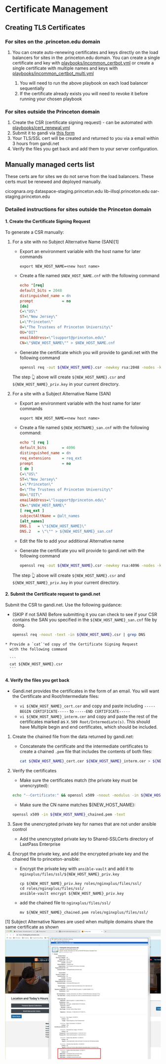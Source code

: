 # Certificate Management

## Creating TLS Certificates

### For sites on the .princeton.edu domain
1. You can create auto-renewing certificates and keys directly on the load balancers for sites in the .princeton.edu domain. You can create a single certificate and key with [playbooks/incommon_certbot.yml](https://github.com/pulibrary/princeton_ansible/blob/main/playbooks/incommon_certbot.yml) or create a single certificate with multiple names and keys with [playbooks/incommon_certbot_multi.yml](https://github.com/pulibrary/princeton_ansible/blob/main/playbooks/incommon_certbot_multi.yml)

   1. You will need to run the above playbook on each load balancer sequentially
   1. If the certificate already exists you will need to revoke it before running your chosen playbook

### For sites outside the Princeton domain
1. Create the CSR (certificate signing request) - can be automated with [playbooks/cert_renewal.yml](https://github.com/pulibrary/princeton_ansible/blob/main/playbooks/incommon_certbot.yml)
2. Submit it to gandi via [this form](https://shop.gandi.net/en/certificate/create)
3. Your TLS/SSL cert will be created and returned to you via a email within 3 hours from gandi.net
4. Verify the files you get back and add them to your server configuration.

## Manually managed certs list

These certs are for sites we do not serve from the load balancers. These certs must be renewed and deployed manually.

cicognara.org
dataspace-staging.princeton.edu
lib-illsql.princeton.edu
oar-staging.princeton.edu

### Detailed instructions for sites outside the Princeton domain

#### 1. Create the Certificate Signing Request

To generate a CSR manually:

   1. For a site with no Subject Alternative Name (SAN)[1]

      * Export an environment variable with the host name for later commands
        ```
        export NEW_HOST_NAME=<new host name>
        ```
      * Create a file named `$NEW_HOST_NAME.cnf` with the following command

        ```ini
        echo "[req]
        default_bits = 2048
        distinguished_name = dn
        prompt             = no
        [dn]
        C=\"US\"
        ST=\"New Jersey\"
        L=\"Princeton\"
        O=\"The Trustees of Princeton University\"
        OU="OIT"
        emailAddress=\"lsupport@princeton.edu\"
        CN=\"$NEW_HOST_NAME\"" > $NEW_HOST_NAME.cnf
        ```

      * Generate the certificate which you will provide to
        gandi.net with the following command

        ```bash
        openssl req -out ${NEW_HOST_NAME}.csr -newkey rsa:2048 -nodes -keyout ${NEW_HOST_NAME}_priv.key -config ${NEW_HOST_NAME}.cnf
        ```

      The step :point_up_2: above will create `${NEW_HOST_NAME}.csr` and
      `${NEW_HOST_NAME}_priv.key` in your current directory.


   2. For a site with a Subject Alternative Name (SAN)

      * Export an environment variable with the host name for later commands
        ```
        export NEW_HOST_NAME=<new host name>
        ```

      * Create a file named `${NEW_HOSTNAME}_san.cnf` with the following command:

        ```ini
        echo "[ req ]
        default_bits       = 4096
        distinguished_name = dn
        req_extensions     = req_ext
        prompt             = no
        [ dn ]
        C=\"US\"
        ST=\"New Jersey\"
        L=\"Princeton\"
        O=\"The Trustees of Princeton University\"
        OU=\"OIT\"
        emailAddress=\"lsupport@princeton.edu\"
        CN=\"$NEW_HOST_NAME\"
        [ req_ext ]
        subjectAltName = @alt_names
        [alt_names]
        DNS.1   = \"${NEW_HOST_NAME}\"
        DNS.2   = \"\"" > ${NEW_HOST_NAME}_san.cnf
        ```
      * Edit the file to add your additional Alternative name

      * Generate the certificate you will provide to gandi.net
        with the following command

        ```bash
        openssl req -out ${NEW_HOST_NAME}.csr -newkey rsa:4096 -nodes -keyout ${NEW_HOST_NAME}_priv.key -config ${NEW_HOST_NAME}_san.cnf
        ```

      The step :point_up_2: above will create `${NEW_HOST_NAME}.csr` and
      `${NEW_HOST_NAME}_priv.key` in your current directory.

#### 2. Submit the Certificate request to gandi.net

Submit the CSR to gandi.net. Use the following guidance:

   * (SKIP if not SAN) Before submitting it you can check to see if your CSR contains the SAN you
     specified in the `${NEW_HOST_NAME}_san.cnf` file by doing.

      ```bash
      openssl req -noout -text -in ${NEW_HOST_NAME}.csr | grep DNS
      ```

    * Provide a `cat`'ed copy of the Certificate Signing Request
      with the following command

      ```
      cat ${NEW_HOST_NAME}.csr
      ```

#### 4. Verify the files you get back 

   * Gandi.net provides the certificates in the form of an email. You will want the Certificate and Root/Intermediate files:

      * `vi ${NEW_HOST_NAME}_cert.cer` and copy and paste including `-----BEGIN CERTIFICATE-----` to `-----END CERTIFICATE-----`
      * `vi ${NEW_HOST_NAME}_interm.cer` and copy and paste the rest of the certificates marked as `X.509 Root/Intermediate(s)`.  This should have Multiple begin and end certificates, which should be included.

1. Create the chained file from the data returned by gandi.net:

   * Concatenate the certificate and the intermediate certificates to create a chained `.pem` file that includes the contents of both files:

      ```bash
      cat ${NEW_HOST_NAME}_cert.cer ${NEW_HOST_NAME}_interm.cer > ${NEW_HOST_NAME}_chained.pem
      ```

2. Verify the certificates

    * Make sure the certificates match (the private key must be unencrypted):

    ```bash
    echo "--Certificate:" && openssl x509 -noout -modulus -in ${NEW_HOST_NAME}_chained.pem && echo "--Key:" && openssl rsa -noout -modulus -in ${NEW_HOST_NAME}_priv.key
    ```

    * Make sure the CN name matches ${NEW_HOST_NAME}:

    ```bash
    openssl x509 -in ${NEW_HOST_NAME}_chained.pem -text
    ```

3. Save the unencrypted private key for names that are not under ansible control

    * Add the unencrypted private key to Shared-SSLCerts directory of LastPass Enterprise

4. Encrypt the private key, and add the encrypted private key and the chained file to princeton-ansible:

    * Encrypt the private key with `ansible-vault` and add it to `nginxplus/files/ssl/${NEW_HOST_NAME}_priv.key`

      ```
      cp ${NEW_HOST_NAME}_priv.key roles/nginxplus/files/ssl/
      cd roles/nginxplus/files/ssl/
      ansible-vault encrypt ${NEW_HOST_NAME}_priv.key
      ```
    * add the chained file to `nginxplus/files/ssl/`

      ```
      mv ${NEW_HOST_NAME}_chained.pem roles/nginxplus/files/ssl/
      ```

[1] Subject Alternative Names are used when multiple domains share the same certificate as shown ![SAN Example](images/san/san_example.png)

